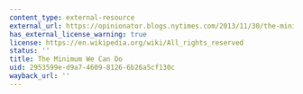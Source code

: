 ```yaml
---
content_type: external-resource
external_url: https://opinionator.blogs.nytimes.com/2013/11/30/the-minimum-we-can-do/
has_external_license_warning: true
license: https://en.wikipedia.org/wiki/All_rights_reserved
status: ''
title: The Minimum We Can Do
uid: 2953599e-d9a7-4609-8126-6b26a5cf130c
wayback_url: ''
---
```

